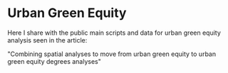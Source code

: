 # Urban Green Equity

Here I share with the public main scripts and data for urban green equity analysis seen in the article: 

"Combining spatial analyses to move from urban green equity to urban green equity degrees  analyses"
